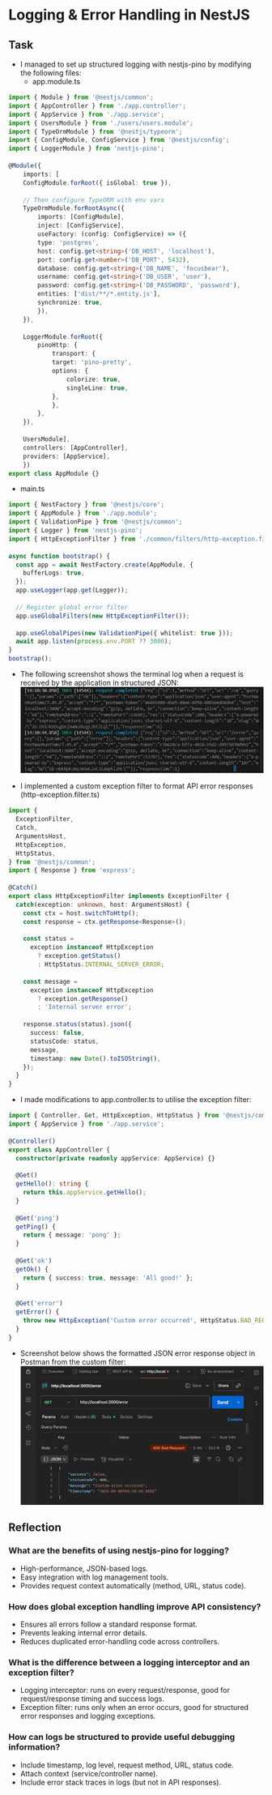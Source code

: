 # Logging & Error Handling in NestJS

## Task

- I managed to set up structured logging with nestjs-pino by modifying the following files:
  - app.module.ts

```typescript
import { Module } from '@nestjs/common';
import { AppController } from './app.controller';
import { AppService } from './app.service';
import { UsersModule } from './users/users.module';
import { TypeOrmModule } from '@nestjs/typeorm';
import { ConfigModule, ConfigService } from '@nestjs/config';
import { LoggerModule } from 'nestjs-pino';

@Module({
    imports: [
    ConfigModule.forRoot({ isGlobal: true }),

    // Then configure TypeORM with env vars
    TypeOrmModule.forRootAsync({
        imports: [ConfigModule],
        inject: [ConfigService],
        useFactory: (config: ConfigService) => ({
        type: 'postgres',
        host: config.get<string>('DB_HOST', 'localhost'),
        port: config.get<number>('DB_PORT', 5432),
        database: config.get<string>('DB_NAME', 'focusbear'),
        username: config.get<string>('DB_USER', 'user'),
        password: config.get<string>('DB_PASSWORD', 'password'),
        entities: ['dist/**/*.entity.js'],
        synchronize: true,
        }),
    }),

    LoggerModule.forRoot({
        pinoHttp: {
            transport: {
            target: 'pino-pretty',
            options: {
                colorize: true,
                singleLine: true,
            },
            },
        },
    }),

    UsersModule],
    controllers: [AppController],
    providers: [AppService],
    })
export class AppModule {}
```

- main.ts

```typescript
import { NestFactory } from '@nestjs/core';
import { AppModule } from './app.module';
import { ValidationPipe } from '@nestjs/common';
import { Logger } from 'nestjs-pino';
import { HttpExceptionFilter } from './common/filters/http-exception.filter';

async function bootstrap() {
  const app = await NestFactory.create(AppModule, {
    bufferLogs: true,
  });
  app.useLogger(app.get(Logger));

  // Register global error filter
  app.useGlobalFilters(new HttpExceptionFilter());

  app.useGlobalPipes(new ValidationPipe({ whitelist: true }));
  await app.listen(process.env.PORT ?? 3000);
}
bootstrap();
```

- The following screenshot shows the terminal log when a request is received by the application in structured JSON:
![Screenshot of terminal log when a request is received by the application in structured JSON](images/structured_JSON_evidence.png)

- I implemented a custom exception filter to format API error responses (http-exception.filter.ts)

```typescript
import {
  ExceptionFilter,
  Catch,
  ArgumentsHost,
  HttpException,
  HttpStatus,
} from '@nestjs/common';
import { Response } from 'express';

@Catch()
export class HttpExceptionFilter implements ExceptionFilter {
  catch(exception: unknown, host: ArgumentsHost) {
    const ctx = host.switchToHttp();
    const response = ctx.getResponse<Response>();

    const status =
      exception instanceof HttpException
        ? exception.getStatus()
        : HttpStatus.INTERNAL_SERVER_ERROR;

    const message =
      exception instanceof HttpException
        ? exception.getResponse()
        : 'Internal server error';

    response.status(status).json({
      success: false,
      statusCode: status,
      message,
      timestamp: new Date().toISOString(),
    });
  }
}
```

- I made modifications to app.controller.ts to utilise the exception filter:

```typescript
import { Controller, Get, HttpException, HttpStatus } from '@nestjs/common';
import { AppService } from './app.service';

@Controller()
export class AppController {
  constructor(private readonly appService: AppService) {}

  @Get()
  getHello(): string {
    return this.appService.getHello();
  }

  @Get('ping')
  getPing() {
    return { message: 'pong' };
  }

  @Get('ok')
  getOk() {
    return { success: true, message: 'All good!' };
  }

  @Get('error')
  getError() {
    throw new HttpException('Custom error occurred', HttpStatus.BAD_REQUEST);
  }
}
```

- Screenshot below shows the formatted JSON error response object in Postman from the custom filter:
![Screenshot of the formatted JSON error response object in Postman](images/custom_filter_evidence.png)

## Reflection

### What are the benefits of using nestjs-pino for logging?

- High-performance, JSON-based logs.
- Easy integration with log management tools.
- Provides request context automatically (method, URL, status code).

### How does global exception handling improve API consistency?

- Ensures all errors follow a standard response format.
- Prevents leaking internal error details.
- Reduces duplicated error-handling code across controllers.

### What is the difference between a logging interceptor and an exception filter?

- Logging interceptor: runs on every request/response, good for request/response timing and success logs.
- Exception filter: runs only when an error occurs, good for structured error responses and logging exceptions.

### How can logs be structured to provide useful debugging information?

- Include timestamp, log level, request method, URL, status code.
- Attach context (service/controller name).
- Include error stack traces in logs (but not in API responses).
